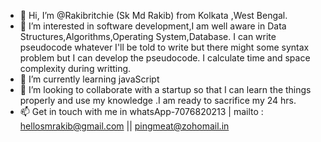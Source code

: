 - 👋 Hi, I’m @Rakibritchie (Sk Md Rakib) from Kolkata ,West Bengal.
- 👀 I’m interested in software development,I am well aware in Data Structures,Algorithms,Operating System,Database. I can write pseudocode whatever I'll be told to write 
but there might some syntax problem but I can develop the pseudocode. I calculate time and space complexity during writting.
- 🌱 I’m currently learning javaScript
- 💞️ I’m looking to collaborate with a startup so that I can learn the things properly and use my knowledge .I am ready to sacrifice my 24 hrs.
- 📫 Get in touch with me in whatsApp-7076820213 | mailto : hellosmrakib@gmail.com || pingmeat@zohomail.in

<!---
Rakibritchie/Rakibritchie is a ✨ special ✨ repository because its `README.md` (this file) appears on your GitHub profile.
You can click the Preview link to take a look at your changes.
--->

